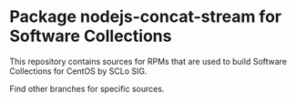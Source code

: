 # Package nodejs-concat-stream for Software Collections

This repository contains sources for RPMs that are used
to build Software Collections for CentOS by SCLo SIG.

Find other branches for specific sources.
